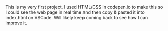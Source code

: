 This is my very first project. I used HTML/CSS in codepen.io to make this so I could see the web page in real time and then copy & pasted it into index.html on VSCode. Will likely keep coming back to see how I can improve it.